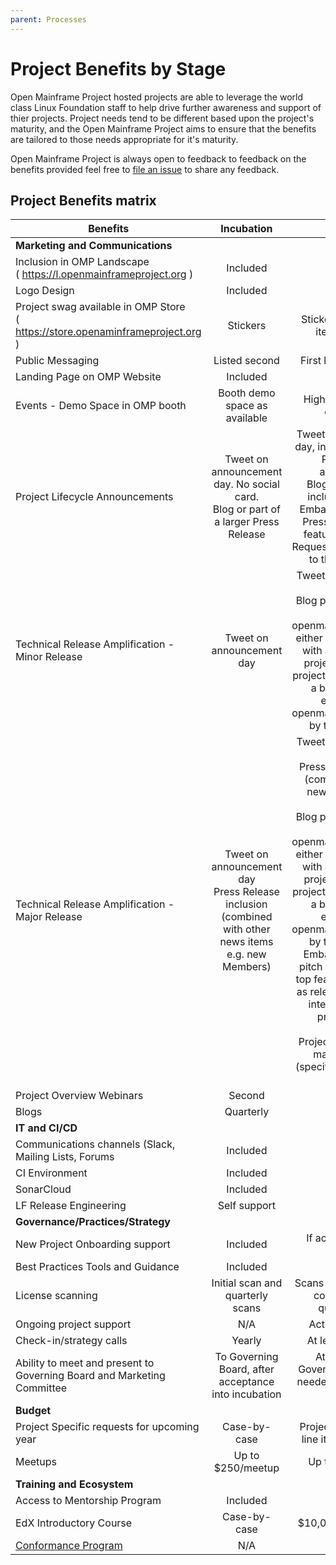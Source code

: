 ```yaml
---
parent: Processes
---
```

# Project Benefits by Stage

Open Mainframe Project hosted projects are able to leverage the world class Linux Foundation staff to help drive further awareness and support of thier projects. Project needs tend to be different based upon the project's maturity, and the Open Mainframe Project aims to ensure that the benefits are tailored to those needs appropriate for it's maturity.

Open Mainframe Project is always open to feedback to feedback on the benefits provided feel free to [file an issue](https://github.com/openmainframeproject/tac/issues) to share any feedback.

## Project Benefits matrix

|  **Benefits** | **Incubation** | **Active** |
| --- | :---: | :---: |
|  **Marketing and Communications** |  |  |
|  Inclusion in OMP Landscape <br/>( https://l.openmainframeproject.org ) | Included | Included |
|  Logo Design | Included | Included |
|  Project swag available in OMP Store<br/>( https://store.openaminframeproject.org ) | Stickers | Stickers, T-shirt, other items by request |
|  Public Messaging | Listed second | First listing / Top billing |
|  Landing Page on OMP Website | Included | Included |
|  Events - Demo Space in OMP booth | Booth demo space as available | Highest priority booth demo space. |
|  Project Lifecycle Announcements | Tweet on announcement day. No social card.<br/>Blog or part of a larger Press Release | Tweet on announcement day, including social card<br/>Press Release announcement<br/>Blog Post (project to include the content)<br/>Embargoed pitch of the Press Release and top features to the media. Requests for interviews go to the project team. |
|  Technical Release Amplification - Minor Release | Tweet on announcement day | Tweet on announcement day<br/>Blog post announcement on openmainframeproject.org either written by OMP PR with assistance by the project, re-posting of project’s own blog post, or a blog post written exclusively for openmainframeproject.org by the project team |
|  Technical Release Amplification - Major Release | Tweet on announcement day<br/>Press Release inclusion (combined with other news items e.g. new Members) | Tweet on announcement day<br/>Press Release inclusion (combined with other news items e.g. new Members)<br/>Blog post announcement on openmainframeproject.org either written by OMP PR with assistance by the project, re-posting of project’s own blog post, or a blog post written exclusively for openmainframeproject.org by the project team<br/>Embargoed or day-of pitch of the release and top features to the media as relevant. Requests for interviews go to the project team for interviews<br/>Project Webinar, up to a max of 2 per year (specific to the Technical Release) |
|  Project Overview Webinars | Second | First |
|  Blogs | Quarterly | Monthly |
|  **IT and CI/CD** |  |  |
|  Communications channels (Slack, Mailing Lists, Forums | Included | Included |
|  CI Environment | Included | Included |
|  SonarCloud | Included | Included |
|  LF Release Engineering | Self support | Full support |
|  **Governance/Practices/Strategy** |  |  |
|  New Project Onboarding support | Included | If accepted at Active Stage |
|  Best Practices Tools and Guidance | Included | Included |
|  License scanning | Initial scan and quarterly scans | Scans for signifcant code contributions and quarterly scans |
|  Ongoing project support | N/A | Active TSC support |
|  Check-in/strategy calls | Yearly | At least twice yearly |
|  Ability to meet and present to Governing Board and Marketing Committee | To Governing Board, after acceptance into incubation | At least yearly to Governing Board and as needed to the Marketing Committee |
|  **Budget** |  |  |
|  Project Specific requests for upcoming year | Case-by-case | Project Specific budget line item consideration |
|  Meetups | Up to $250/meetup | Up to $250/meetup |
|  **Training and Ecosystem** |  |  |
|  Access to Mentorship Program | Included | Included |
|  EdX Introductory Course | Case-by-case | $10,000 for edX course |
|  [Conformance Program](conformance_programs.md) | N/A | Included |
